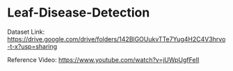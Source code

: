 # Leaf-Disease-Detection

Dataset Link: https://drive.google.com/drive/folders/142BlGOUukvTTe7Yug4H2C4V3hrvo-t-x?usp=sharing

Reference Video: https://www.youtube.com/watch?v=jUWpUgfFeII
